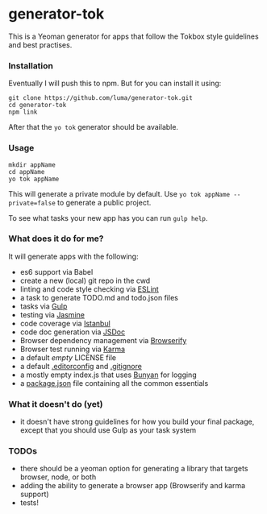 # generator-tok

This is a Yeoman generator for apps that follow the Tokbox style guidelines and best practises.

### Installation

Eventually I will push this to npm. But for you can install it using:

```
git clone https://github.com/luma/generator-tok.git
cd generator-tok
npm link
```

After that the `yo tok` generator should be available.

### Usage

```
mkdir appName
cd appName
yo tok appName
```

This will generate a private module by default. Use `yo tok appName --private=false` to generate a public project.

To see what tasks your new app has you can run `gulp help`.


### What does it do for me?

It will generate apps with the following:
* es6 support via Babel
* create a new (local) git repo in the cwd
* linting and code style checking via [ESLint](http://eslint.org/)
* a task to generate TODO.md and todo.json files
* tasks via [Gulp](http://gulpjs.com/)
* testing via [Jasmine](http://jasmine.github.io/)
* code coverage via [Istanbul](https://gotwarlost.github.io/istanbul/)
* code doc generation via [JSDoc](http://usejsdoc.org/)
* Browser dependency management via [Browserify](http://browserify.org/)
* Browser test running via [Karma](http://karma-runner.github.io)
* a default *empty* LICENSE file
* a default [.editorconfig](http://editorconfig.org) and [.gitignore](https://help.github.com/articles/ignoring-files/)
* a mostly empty index.js that uses [Bunyan](https://github.com/trentm/node-bunyan) for logging
* a [package.json](https://docs.npmjs.com/files/package.json) file containing all the common essentials


### What it doesn't do (yet)

* it doesn't have strong guidelines for how you build your final package, except that you should use Gulp as your task system


### TODOs

* there should be a yeoman option for generating a library that targets browser, node, or both
* adding the ability to generate a browser app (Browserify and karma support)
* tests!

